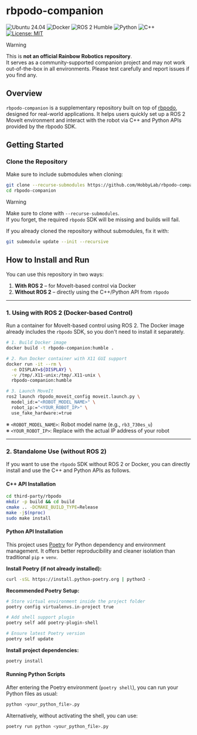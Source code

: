 # rbpodo-companion
![Ubuntu 24.04](https://img.shields.io/badge/OS-Ubuntu%2024.04-E95420?logo=ubuntu)
![Docker](https://img.shields.io/badge/Container-Docker-2496ED?logo=docker)
![ROS 2 Humble](https://img.shields.io/badge/ROS2-Humble-22314E?logo=ros)
![Python](https://img.shields.io/badge/Python-3.10-blue?logo=python)
![C++](https://img.shields.io/badge/C++-17-informational?logo=c%2B%2B)
[![License: MIT](https://img.shields.io/badge/License-MIT-green.svg)](./LICENSE)

> [!WARNING]
> This is **not an official Rainbow Robotics repository**.  
> It serves as a community-supported companion project and may not work out-of-the-box in all environments.
> Please test carefully and report issues if you find any.

## Overview

`rbpodo-companion` is a supplementary repository built on top of [rbpodo](https://github.com/RainbowRobotics/rbpodo), designed for real-world applications.
It helps users quickly set up a ROS 2 MoveIt environment and interact with the robot via C++ and Python APIs provided by the rbpodo SDK.

## Getting Started

### Clone the Repository

Make sure to include submodules when cloning:

```bash
git clone --recurse-submodules https://github.com/HobbyLab/rbpodo-companion.git
cd rbpodo-companion
```

> [!WARNING]
> Make sure to clone with `--recurse-submodules`.  
> If you forget, the required `rbpodo` SDK will be missing and builds will fail.

If you already cloned the repository without submodules, fix it with:

```bash
git submodule update --init --recursive
```

## How to Install and Run

You can use this repository in two ways:

1. **With ROS 2** – for MoveIt-based control via Docker
2. **Without ROS 2** – directly using the C++/Python API from `rbpodo`

---

### 1. Using with ROS 2 (Docker-based Control)

Run a container for MoveIt-based control using ROS 2.
The Docker image already includes the `rbpodo` SDK, so you don't need to install it separately.

```bash
# 1. Build Docker image
docker build -t rbpodo-companion:humble .

# 2. Run Docker container with X11 GUI support
docker run -it --rm \
  -e DISPLAY=${DISPLAY} \
  -v /tmp/.X11-unix:/tmp/.X11-unix \
  rbpodo-companion:humble

# 3. Launch MoveIt
ros2 launch rbpodo_moveit_config moveit.launch.py \
  model_id:="<ROBOT_MODEL_NAME>" \
  robot_ip:="<YOUR_ROBOT_IP>" \
  use_fake_hardware:=true
```

※ `<ROBOT_MODEL_NAME>`: Robot model name (e.g., `rb3_730es_u`)  
※ `<YOUR_ROBOT_IP>`: Replace with the actual IP address of your robot

---

### 2. Standalone Use (without ROS 2)

If you want to use the `rbpodo` SDK without ROS 2 or Docker,
you can directly install and use the C++ and Python APIs as follows.

#### C++ API Installation

```bash
cd third-party/rbpodo
mkdir -p build && cd build
cmake .. -DCMAKE_BUILD_TYPE=Release
make -j$(nproc)
sudo make install
```

#### Python API Installation

This project uses [Poetry](https://python-poetry.org/) for Python dependency and environment management.
It offers better reproducibility and cleaner isolation than traditional `pip` + `venv`.

**Install Poetry (if not already installed):**

```bash
curl -sSL https://install.python-poetry.org | python3 -
```

**Recommended Poetry Setup:**

```bash
# Store virtual environment inside the project folder
poetry config virtualenvs.in-project true

# Add shell support plugin
poetry self add poetry-plugin-shell

# Ensure latest Poetry version
poetry self update
```

**Install project dependencies:**
```bash
poetry install
```

#### Running Python Scripts
After entering the Poetry environment (`poetry shell`), you can run your Python files as usual:
```bash
python <your_python_file>.py
```

Alternatively, without activating the shell, you can use:
```bash
poetry run python <your_python_file>.py
```